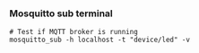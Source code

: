 ### Mosquitto sub terminal

````
# Test if MQTT broker is running
mosquitto_sub -h localhost -t "device/led" -v

````
